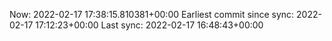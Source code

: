 Now: 2022-02-17 17:38:15.810381+00:00 Earliest commit since sync: 2022-02-17 17:12:23+00:00 Last sync: 2022-02-17 16:48:43+00:00
